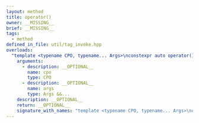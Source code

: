 ```yaml
---
layout: method
title: operator()
owner: __MISSING__
brief: __MISSING__
tags:
  - method
defined_in_file: util/tag_invoke.hpp
overloads:
  "template <typename CPO, typename... Args>\nconstexpr auto operator()(CPO, Args &&...) const -> decltype(tag_invoke((CPO &&)cpo, (Args &&)args...))":
    arguments:
      - description: __OPTIONAL__
        name: cpo
        type: CPO
      - description: __OPTIONAL__
        name: args
        type: Args &&...
    description: __OPTIONAL__
    return: __OPTIONAL__
    signature_with_names: "template <typename CPO, typename... Args>\nconstexpr auto operator()(CPO cpo, Args &&... args) const -> decltype(tag_invoke((CPO &&)cpo, (Args &&)args...))"
---
```

